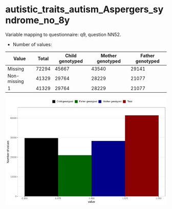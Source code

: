 # autistic_traits_autism_Aspergers_syndrome_no_8y
Variable mapping to questionnaire: q9, question NN52.
- Number of values:

| Value | Total | Child genotyped | Mother genotyped | Father genotyped |
| ----- | ----- | --------------- | ---------------- | ---------------- |
| Missing | 72294 | 45667 | 43540 | 29141 |
| Non-missing | 41329 | 29764 | 28229 | 21077 |
| 1 | 41329 | 29764 | 28229 | 21077 |



![](autistic_traits_autism_Aspergers_syndrome_no_8y_n.png)



